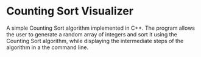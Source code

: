 # Counting Sort Visualizer

A simple Counting Sort algorithm implemented in C++. The program allows the user to generate a random array of integers and sort it using the Counting Sort algorithm, while displaying the intermediate steps of the algorithm in a the command line.
